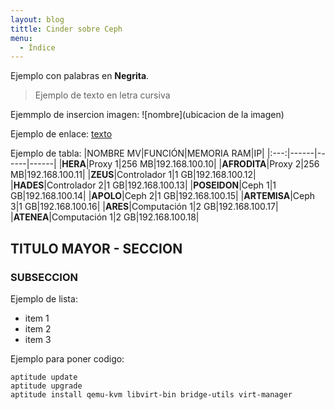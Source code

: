 ```yaml
---
layout: blog
tittle: Cinder sobre Ceph
menu:
  - Índice
---
```


Ejemplo con palabras en **Negrita**.

>Ejemplo de texto en letra cursiva

Ejemmplo de insercion imagen:
![nombre](ubicacion de la imagen)

Ejemplo de enlace:
[texto](url)

Ejemplo de tabla:
|NOMBRE MV|FUNCIÓN|MEMORIA RAM|IP|
|:---:|------|------|------|
|**HERA**|Proxy 1|256 MB|192.168.100.10|
|**AFRODITA**|Proxy 2|256 MB|192.168.100.11|
|**ZEUS**|Controlador 1|1 GB|192.168.100.12|
|**HADES**|Controlador 2|1 GB|192.168.100.13|
|**POSEIDON**|Ceph 1|1 GB|192.168.100.14|
|**APOLO**|Ceph 2|1 GB|192.168.100.15|
|**ARTEMISA**|Ceph 3|1 GB|192.168.100.16|
|**ARES**|Computación 1|2 GB|192.168.100.17|
|**ATENEA**|Computación 1|2 GB|192.168.100.18|

## TITULO MAYOR - SECCION

### SUBSECCION

Ejemplo de lista:

+ item 1
+ item 2
+ item 3

Ejemplo para poner codigo:
~~~
aptitude update
aptitude upgrade
aptitude install qemu-kvm libvirt-bin bridge-utils virt-manager
~~~